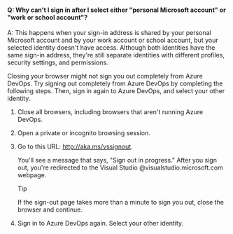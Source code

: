 #### Q:	Why can't I sign in after I select either "personal Microsoft account" or "work or school account"?

A:	This happens when your sign-in address is shared by your personal Microsoft account and by your work account or school account, but your selected identity doesn't have access. Although both identities have the same sign-in address, they're still separate identities with different profiles, security settings, and permissions.

Closing your browser might not sign you out completely from Azure DevOps. Try signing out completely from Azure DevOps by completing the following steps. Then, sign in again to Azure DevOps, and select your other identity.

1.	Close all browsers, including browsers that aren't running Azure DevOps.

1.	Open a private or incognito browsing session. 

1.	Go to this URL: http://aka.ms/vssignout.

	You'll see a message that says, "Sign out in progress." After you sign out, you're redirected to the Visual Studio @visualstudio.microsoft.com webpage. 

	> [!TIP]
	> If the sign-out page takes more than a minute to sign you out, close the browser and continue.

1.	Sign in to Azure DevOps again. Select your other identity.
